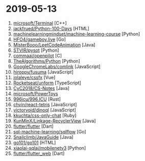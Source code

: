 # 2019-05-13

1. [microsoft/Terminal](https://github.com/microsoft/Terminal "The new Windows Terminal, and the original Windows console host -- all in the same place!") [C++]
2. [jackfrued/Python-100-Days](https://github.com/jackfrued/Python-100-Days "Python - 100天从新手到大师") [HTML]
3. [machinelearningmindset/machine-learning-course](https://github.com/machinelearningmindset/machine-learning-course "💬 Machine Learning Course with Python") [Python]
4. [HFO4/gameboy.live](https://github.com/HFO4/gameboy.live "🕹️ A basic gameboy emulator with terminal Cloud Gaming support") [Go]
5. [MisterBooo/LeetCodeAnimation](https://github.com/MisterBooo/LeetCodeAnimation "Demonstrate all the questions on LeetCode in the form of animation.（用动画的形式呈现解LeetCode题目的思路）") [Java]
6. [STVIR/pysot](https://github.com/STVIR/pysot "SenseTime Research platform for single object tracking research, implementing algorithms like SiamRPN and SiamMask.") [Python]
7. [commaai/openpilot](https://github.com/commaai/openpilot "open source driving agent") [C]
8. [TheAlgorithms/Python](https://github.com/TheAlgorithms/Python "All Algorithms implemented in Python") [Python]
9. [GoogleChromeLabs/comlink](https://github.com/GoogleChromeLabs/comlink "Comlink makes WebWorkers enjoyable.") [JavaScript]
10. [hiroppy/fusuma](https://github.com/hiroppy/fusuma "✍️Fusuma makes slides with Markdown easily.") [JavaScript]
11. [jolaleye/cssfx](https://github.com/jolaleye/cssfx "✨ Beautifully simple click-to-copy CSS effects") [Vue]
12. [Rocketseat/unform](https://github.com/Rocketseat/unform "ReactJS form library to create uncontrolled form structures with nested fields, validations and much more!") [TypeScript]
13. [CyC2018/CS-Notes](https://github.com/CyC2018/CS-Notes "📚 技术面试必备基础知识、Leetcode 题解、后端面试、Java 面试、春招、秋招、操作系统、计算机网络、系统设计") [Java]
14. [microsoft/PowerToys](https://github.com/microsoft/PowerToys "Windows system utilities to maximize productivity") 
15. [996icu/996.ICU](https://github.com/996icu/996.ICU "Repo for counting stars and contributing. Press F to pay respect to glorious developers.") [Rust]
16. [chvin/react-tetris](https://github.com/chvin/react-tetris "Use React, Redux, Immutable to code Tetris. 🎮") [JavaScript]
17. [victorvoid/dinoql](https://github.com/victorvoid/dinoql "A customizable GraphQL style query language for interacting with JavaScript objects.") [JavaScript]
18. [kkuchta/css-only-chat](https://github.com/kkuchta/css-only-chat "A truly monstrous async web chat using no JS whatsoever on the frontend") [Ruby]
19. [KunMinX/Linkage-RecyclerView](https://github.com/KunMinX/Linkage-RecyclerView "即使不用饿了么订餐，也请务必收藏好该库！🔥 一行代码即可接入，二级联动订餐列表 - RecyclerView + AndroidX") [Java]
20. [flutter/flutter](https://github.com/flutter/flutter "Flutter makes it easy and fast to build beautiful mobile apps.") [Dart]
21. [sql-machine-learning/sqlflow](https://github.com/sql-machine-learning/sqlflow "Brings SQL and AI together.") [Go]
22. [Snailclimb/JavaGuide](https://github.com/Snailclimb/JavaGuide "【Java学习+面试指南】 一份涵盖大部分Java程序员所需要掌握的核心知识。") [Java]
23. [go101/go101](https://github.com/go101/go101 "An online book focusing on Go syntax/semantics.") [HTML]
24. [xiaolai-sqlai/mobilenetv3](https://github.com/xiaolai-sqlai/mobilenetv3 "mobilenetv3 with pytorch，provide pre-train model") [Python]
25. [flutter/flutter_web](https://github.com/flutter/flutter_web "Bring your Flutter code to web browsers") [Dart]
